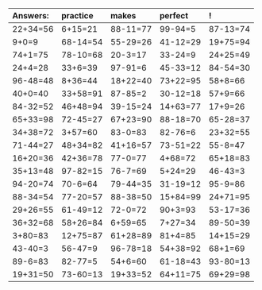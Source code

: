 | Answers: | practice | makes | perfect | ! |
| :--- | :--- | :--- | :--- | :--- |
| 22+34=56 | 6+15=21 | 88-11=77 | 99-94=5 | 87-13=74 | 
| 9+0=9 | 68-14=54 | 55-29=26 | 41-12=29 | 19+75=94 | 
| 74+1=75 | 78-10=68 | 20-3=17 | 33-24=9 | 24+25=49 | 
| 24+4=28 | 33+6=39 | 97-91=6 | 45-33=12 | 84-54=30 | 
| 96-48=48 | 8+36=44 | 18+22=40 | 73+22=95 | 58+8=66 | 
| 40+0=40 | 33+58=91 | 87-85=2 | 30-12=18 | 57+9=66 | 
| 84-32=52 | 46+48=94 | 39-15=24 | 14+63=77 | 17+9=26 | 
| 65+33=98 | 72-45=27 | 67+23=90 | 88-18=70 | 65-28=37 | 
| 34+38=72 | 3+57=60 | 83-0=83 | 82-76=6 | 23+32=55 | 
| 71-44=27 | 48+34=82 | 41+16=57 | 73-51=22 | 55-8=47 | 
| 16+20=36 | 42+36=78 | 77-0=77 | 4+68=72 | 65+18=83 | 
| 35+13=48 | 97-82=15 | 76-7=69 | 5+24=29 | 46-43=3 | 
| 94-20=74 | 70-6=64 | 79-44=35 | 31-19=12 | 95-9=86 | 
| 88-34=54 | 77-20=57 | 88-38=50 | 15+84=99 | 24+71=95 | 
| 29+26=55 | 61-49=12 | 72-0=72 | 90+3=93 | 53-17=36 | 
| 36+32=68 | 58+26=84 | 6+59=65 | 7+27=34 | 89-50=39 | 
| 3+80=83 | 12+75=87 | 61+28=89 | 81+4=85 | 14+15=29 | 
| 43-40=3 | 56-47=9 | 96-78=18 | 54+38=92 | 68+1=69 | 
| 89-6=83 | 82-77=5 | 54+6=60 | 61-18=43 | 93-80=13 | 
| 19+31=50 | 73-60=13 | 19+33=52 | 64+11=75 | 69+29=98 | 
